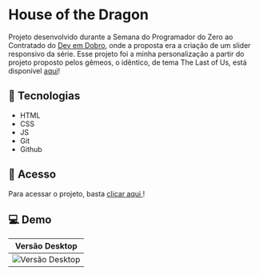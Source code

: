 # House of the Dragon

Projeto desenvolvido durante a Semana do Programador do Zero ao Contratado do <a href="https://github.com/devemdobro">Dev em Dobro</a>, onde a proposta era a criação de um slider responsivo da série. Esse projeto foi a minha personalização a partir do projeto proposto pelos gêmeos, o idêntico, de tema The Last of Us, está disponível <a href="https://github.com/ssschneider/devweek-tlou">aqui</a>!

## 🔧 Tecnologias
- HTML
- CSS
- JS
- Git
- Github

## 🔗 Acesso

Para acessar o projeto, basta <a href="https://ssschneider.github.io/devweek-htod/">clicar aqui </a>!

## 💻 Demo

| Versão Desktop  |
| -------------- |
| ![Versão Desktop](src/images/desktop.gif) |